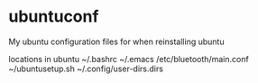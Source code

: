 # ubuntuconf

My ubuntu configuration files for when reinstalling ubuntu

locations in ubuntu
~/.bashrc
~/.emacs
/etc/bluetooth/main.conf
~/ubuntusetup.sh
~/.config/user-dirs.dirs
